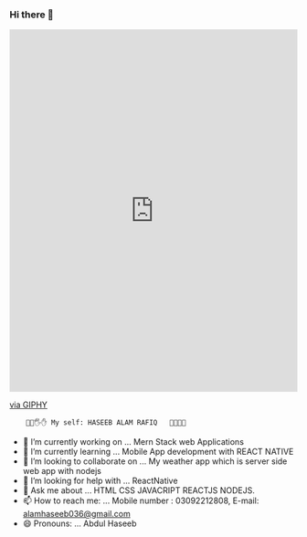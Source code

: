 ### Hi there 👋

<div style="width:100%;height:0;padding-bottom:126%;position:relative;"><iframe src="https://media.giphy.com/media/qgQUggAC3Pfv687qPC/giphy.gif" width="100%" height="100%" style="position:absolute" frameBorder="0" class="giphy-embed" allowFullScreen></iframe></div><p><a href="https://giphy.com/gifs/hacktiv8-coding-codingfromhome-fromhome-M9gbBd9nbDrOTu1Mqx">via GIPHY</a></p>

        👋🤚🖐✋ My self: HASEEB ALAM RAFIQ   🧑‍💻😍🥰

- 🔭 I’m currently working on ... Mern Stack web Applications
- 🌱 I’m currently learning ... Mobile App development with REACT NATIVE
- 👯 I’m looking to collaborate on ... My weather app which is server side web app with nodejs
- 🤔 I’m looking for help with ... ReactNative
- 💬 Ask me about ... HTML CSS JAVACRIPT REACTJS NODEJS.
- 📫 How to reach me: ... Mobile number : 03092212808, E-mail: alamhaseeb036@gmail.com
- 😄 Pronouns: ...  Abdul Haseeb

